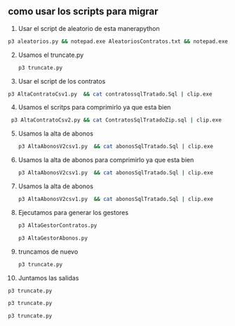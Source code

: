 ## como usar los scripts para migrar

1. Usar el script de aleatorio de esta manerapython

```bash
p3 aleatorios.py && notepad.exe AleatoriosContratos.txt && notepad.exe AleatoriosAbonos.txt
```

2. Usamos el truncate.py
   
   ```bash
   p3 truncate.py
   ```

3. Usar el script de los contratos 

```bash
p3 AltaContratoCsv1.py  && cat contratossqlTratado.Sql | clip.exe
```

4. Usamos el scritps para comprimirlo ya que esta bien

```bash
 p3 AltaContratoCsv2.py && cat ContratosSqlTratadoZip.sql | clip.exe
```

5. Usamos la alta de abonos 
   
   ```bash
   p3 AltaAbonosV2csv1.py  && cat abonosSqlTratado.Sql | clip.exe
   ```
   
6. Usamos la alta de abonos para comprimirlo ya que esta bien
   
   ```bash
   p3 AltaAbonosV2csv1.py  && cat abonosSqlTratado.Sql | clip.exe
   ```
   
7. Usamos la alta de abonos 
   
   ```bash
   p3 AltaAbonosV2csv1.py  && cat abonosSqlTratado.Sql | clip.exe
   ```

8. Ejecutamos para generar los gestores
   
   ```bash
   p3 AltaGestorContratos.py
   ```
   ```bash
   p3 AltaGestorAbonos.py
   ```

9. truncamos de nuevo 
   
   ```bash
   p3 truncate.py
   ```

10. Juntamos las salidas

   ```bash
   p3 truncate.py
   ```
   ```bash
   p3 truncate.py
   ```
   ```bash
   p3 truncate.py
   ```
